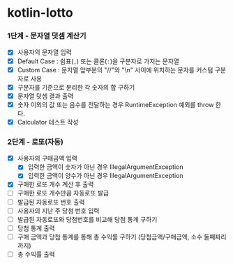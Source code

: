 # kotlin-lotto

### 1단계 - 문자열 덧셈 계산기

- [x] 사용자의 문자열 입력
- [x] Default Case : 쉼표(`,`) 또는 콜론(`:`)을 구분자로 가지는 문자열
- [x] Custom Case : 문자열 앞부분의 "//"와 "\n" 사이에 위치하는 문자를 커스텀 구분자로 사용
- [x] 구분자를 기준으로 분리한 각 숫자의 합 구하기
- [x] 문자열 덧셈 결과 출력
- [x] 숫자 이외의 값 또는 음수를 전달하는 경우 RuntimeException 예외를 throw 한다.
- [x] Calculator 테스트 작성

### 2단계 - 로또(자동)
- [x] 사용자의 구매금액 입력
  - [x] 입력한 금액이 숫자가 아닌 경우 IllegalArgumentException
  - [x] 입력한 금액이 양수가 아닌 경우 IllegalArgumentException
- [x] 구매한 로또 개수 계산 후 출력
- [ ] 구매한 로또 개수만큼 자동로또 발급
- [ ] 발급된 자동로또 번호 출력
- [ ] 사용자의 지난 주 당첨 번호 입력
- [ ] 발급된 자동로또와 당첨번호를 비교해 당첨 통계 구하기
- [ ] 당첨 통계 출력
- [ ] 구매 금액과 당첨 통계를 통해 총 수익률 구하기 (당첨금액/구매금액, 소수 둘째짜리까지)
- [ ] 총 수익률 출력
